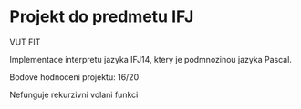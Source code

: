 Projekt do predmetu IFJ
==========
VUT FIT

Implementace interpretu jazyka IFJ14, ktery je podmnozinou jazyka Pascal.

Bodove hodnoceni projektu: 16/20

Nefunguje rekurzivni volani funkci
